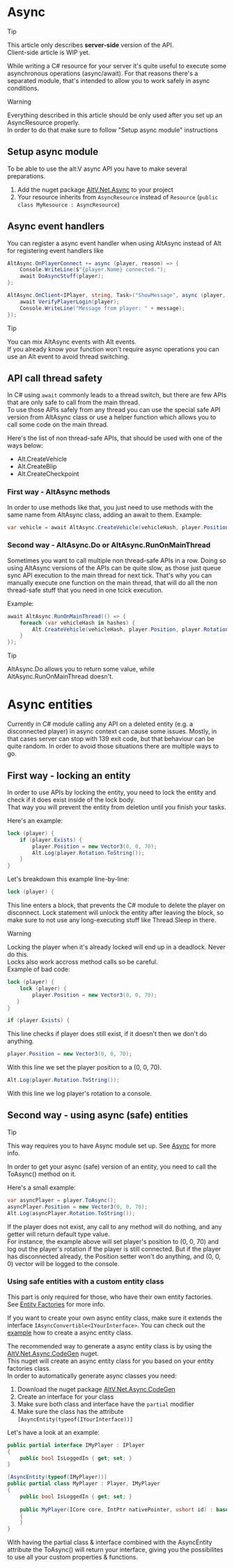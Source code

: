 # Async

> [!TIP]
> This article only describes **server-side** version of the API.<br>
> Client-side article is WIP yet.

While writing a C# resource for your server it's quite useful to execute some asynchronous operations (async/await).
For that reasons there's a separated module, that's intended to allow you to work safely in async conditions.

> [!WARNING]
> Everything described in this article should be only used after you set up an AsyncResource properly.<br>
> In order to do that make sure to follow "Setup async module" instructions

## Setup async module

To be able to use the alt:V async API you have to make several preparations.

1. Add the nuget package [AltV.Net.Async](https://www.nuget.org/packages/AltV.Net.Async/) to your project
2. Your resource inherits from `AsyncResource` instead of `Resource` (`public class MyResource : AsyncResource`)

## Async event handlers

You can register a async event handler when using AltAsync instead of Alt for registering event handlers like

```cs
AltAsync.OnPlayerConnect += async (player, reason) => {
    Console.WriteLine($"{player.Name} connected.");
    await DoAsyncStuff(player);
};

AltAsync.OnClient<IPlayer, string, Task>("ShowMessage", async (player, message) => {
    await VerifyPlayerLogin(player);
    Console.WriteLine("Message from player: " + message);
});
```

> [!TIP]
> You can mix AltAsync events with Alt events.<br>
> If you already know your function won't require async operations you can use an Alt event to avoid thread switching.

## API call thread safety

In C# using `await` commonly leads to a thread switch, but there are few APIs that are only safe to call from the main thread.<br>
To use those APIs safely from any thread you can use the special safe API version from AltAsync class or use a helper function which allows you to call some code on the main thread.

Here's the list of non thread-safe APIs, that should be used with one of the ways below:
* Alt.CreateVehicle
* Alt.CreateBlip
* Alt.CreateCheckpoint

### First way - AltAsync methods

In order to use methods like that, you just need to use methods with the same name from AltAsync class, adding an await to them.
Example:
```cs
var vehicle = await AltAsync.CreateVehicle(vehicleHash, player.Position, player.Rotation);
```

### Second way - AltAsync.Do or AltAsync.RunOnMainThread

Sometimes you want to call multiple non thread-safe APIs in a row.
Doing so using AltAsync versions of the APIs can be quite slow, as those just queue sync API execution to the main thread for next tick.
That's why you can manually execute one function on the main thread, that will do all the non thread-safe stuff that you need in one tcick execution.

Example:
```cs
await AltAsync.RunOnMainThread(() => {
    foreach (var vehicleHash in hashes) {
        Alt.CreateVehicle(vehicleHash, player.Position, player.Rotation);
    }
});
```

> [!TIP]
> AltAsync.Do allows you to return some value, while AltAsync.RunOnMainThread doesn't.

# Async entities

Currently in C# module calling any API on a deleted entity (e.g. a disconnected player) in async context can cause some issues.
Mostly, in that cases server can stop with 139 exit code, but that behaviour can be quite random.
In order to avoid those situations there are multiple ways to go.

## First way - locking an entity

In order to use APIs by locking the entity, you need to lock the entity and check if it does exist inside of the lock body.<br>
That way you will prevent the entity from deletion until you finish your tasks.

Here's an example:

```cs
lock (player) {
    if (player.Exists) {
        player.Position = new Vector3(0, 0, 70);
        Alt.Log(player.Rotation.ToString());
    }
}
```

Let's breakdown this example line-by-line:

```cs
lock (player) {
```
This line enters a block, that prevents the C# module to delete the player on disconnect.
Lock statement will unlock the entity after leaving the block, so make sure to not use any long-executing stuff like Thread.Sleep in there.


> [!WARNING]
> Locking the player when it's already locked will end up in a deadlock. Never do this.<br>
> Locks also work accross method calls so be careful.<br>
> Example of bad code:
> ```cs
> lock (player) { 
>     lock (player) {
>         player.Position = new Vector3(0, 0, 70);
>    }
> }
> ```


```cs
if (player.Exists) {
```
This line checks if player does still exist, if it doesn't then we don't do anything.

```cs
player.Position = new Vector3(0, 0, 70);
```
With this line we set the player position to a (0, 0, 70).

```cs
Alt.Log(player.Rotation.ToString());
```
With this line we log player's rotation to a console.

## Second way - using async (safe) entities

> [!TIP]
> This way requires you to have Async module set up. See [Async](async.md) for more info.

In order to get your async (safe) version of an entity, you need to call the ToAsync() method on it.

Here's a small example:
```cs
var asyncPlayer = player.ToAsync();
asyncPlayer.Position = new Vector3(0, 0, 70);
Alt.Log(asyncPlayer.Rotation.ToString());
```

If the player does not exist, any call to any method will do nothing, and any getter will return default type value.<br>
For instance, the example above will set player's position to (0, 0, 70) and log out the player's rotation if the player is still connected.
But if the player has disconnected already, the Position setter won't do anything, and (0, 0, 0) vector will be logged to the console.

### Using safe entities with a custom entity class

This part is only required for those, who have their own entity factories.<br>
See [Entity Factories](entity-factories.md) for more info.

If you want to create your own async entity class, make sure it extends the interface `IAsyncConvertible<IYourInterface>`. You can check out the [example](https://github.com/FabianTerhorst/coreclr-module/blob/e681349d3452765ae6b6cf053ff14c3b5e8dc019/api/AltV.Net.Example/MyPlayer.cs#L15) how to create a async entity class.

The recommended way to generate a async entity class is by using the [AltV.Net.Async.CodeGen](https://www.nuget.org/packages/AltV.Net.Async.CodeGen/) nuget.<br>
This nuget will create an async entity class for you based on your entity factories class.<br>
In order to automatically generate async classes you need:

1. Download the nuget package [AltV.Net.Async.CodeGen](https://www.nuget.org/packages/AltV.Net.Async.CodeGen/)
2. Create an interface for your class
3. Make sure both class and interface have the `partial` modifier
4. Make sure the class has the attribute `[AsyncEntity(typeof(IYourInterface))]`

Let's have a look at an example:

```cs
public partial interface IMyPlayer : IPlayer
{
    public bool IsLoggedIn { get; set; }
}

[AsyncEntity(typeof(IMyPlayer))]
public partial class MyPlayer : Player, IMyPlayer
{
    public bool IsLoggedIn { get; set; }
    
    public MyPlayer(ICore core, IntPtr nativePointer, ushort id) : base(core, nativePointer, id)
    {
    }
}
```

With having the partial class & interface combined with the AsyncEntity attribute the ToAsync() will return your interface, giving you the possibilites to use all your custom properties & functions.